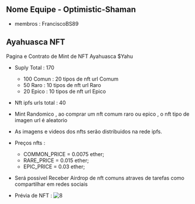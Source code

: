 ## Nome Equipe - Optimistic-Shaman
- membros : FranciscoBS89
## Ayahuasca NFT
Pagina e Contrato de Mint de  NFT Ayahuasca $Yahu
- Suply Total :  170
  - 100 Comun : 20 tipos de nft url  Comum
  - 50 Raro : 10 tipos de nft url Raro
  - 20 Epico : 10 tipos de nft url Epico
- Nft ipfs urls total : 40
- Mint Randomico , ao comprar um nft comum raro ou epico , o nft tipo de imagen url é aleatorio 
- As imagens e videos dos nfts serão distribuidos na rede  ipfs.
-  Preços nfts : 
   - COMMON_PRICE = 0.0075 ether;
   - RARE_PRICE = 0.015 ether;
   - EPIC_PRICE = 0.03 ether;
-  Será possivel Receber Airdrop de nft comuns atraves de tarefas como compartilhar em redes sociais

- Prévia de NFT :
![8](https://github.com/FranciscoBSpadaro/Hackathon-Nearx-Optimism/assets/69543568/8eff1a52-afdf-4366-a812-d393923615d9)
